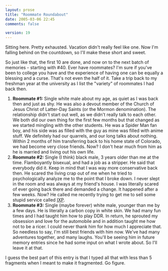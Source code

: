 ```yaml
---
layout: prose
title: "Roommate Roundabout"
date: 2005-03-06 22:45
comments: false

version: 19
---
```


Sitting here. Pretty exhausted. Vacation didn't really feel like one. Now I'm falling behind on the countdown, so I'll make these short and sweet.

So just like that, the first 10 are done, and now on to the next batch of memories - starting with #40. Ever have roommates? I'm sure if you've been to college you have and the experience of having one can be equally a blessing and a curse. That's not even the half of it. Take a trip back to my freshman year at the university as I list the "variety" of roommates I had back then.

1.  **Roommate #1:** Single white male about my age, as quiet as I was back then and just as shy. He was also a devout member of the Church of Jesus Christ of Latter-Day Saints (or the Mormon denomination). The relationship didn't start out well, as we didn't really talk to each other. We both did our own thing for the first few months but that changed as we started mingling with the other students. He was a Spider Man fan boy, and his side was as filled with the guy as mine was filled with anime stuff. We definitely had our quarrels, and our long talks about nothing. Within 2 months of him transferring back to his home state of Colorado, we had become very close friends. Now? I don't hear much from him as he is married and living out his own life.
2.  **Roommate #2:** Single (I think) black male, 3 years older than me at the time. Flamboyantly bisexual, and had a job as a stripper. He said that everybody did it. Keep in mind that I was way more conservative back then. He scared the living crap out of me when he tried to psychologically analyze me to the point that I broke down. I never slept in the room and was always at my friend's house. I was literally scared of ever going back there and demanded a change. It happened after a few weeks. Now? He called me recently trying to get me to sell some stupid service called [IXP][1].
3.  **Roommate #3:** Single (maybe forever) white male, younger than me by a few days. He is literally a carbon copy in white skin. We had many fun times and I had taught him how to play DDR. In return, he sprouted my obsession and love for the automobile and in addition taught me how not to be a ricer. I could never thank him for how much I appreciate that. So needless to say, I'm still best friends with him now. We've had many adventures together, and many laughs. You'll be seeing him in future memory entries since he had some input on what I wrote about. So I'll leave it at that.

I guess the best part of this entry is that I typed all that with less than 5 fragments when I meant to make it fragmented. Go figure.

[1]: http://www.ixp.net
